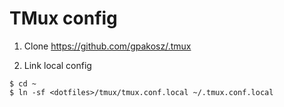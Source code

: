 TMux config
===

1. Clone https://github.com/gpakosz/.tmux

2. Link local config
```shell
$ cd ~
$ ln -sf <dotfiles>/tmux/tmux.conf.local ~/.tmux.conf.local
```

